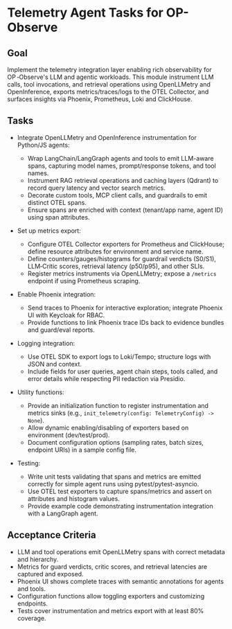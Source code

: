 # Telemetry Agent Tasks for OP-Observe

## Goal
Implement the telemetry integration layer enabling rich observability for OP ‑Observe's LLM and agentic workloads. This module instrument LLM calls, tool invocations, and retrieval operations using OpenLLMetry and OpenInference, exports metrics/traces/logs to the OTEL Collector, and surfaces insights via Phoenix, Prometheus, Loki and ClickHouse.

## Tasks
- Integrate OpenLLMetry and OpenInference instrumentation for Python/JS agents:
  - Wrap LangChain/LangGraph agents and tools to emit LLM-aware spans, capturing model names, prompt/response tokens, and tool names.
  - Instrument RAG retrieval operations and caching layers (Qdrant) to record query latency and vector search metrics.
  - Decorate custom tools, MCP client calls, and guardrails to emit distinct OTEL spans.
  - Ensure spans are enriched with context (tenant/app name, agent ID) using span attributes.

- Set up metrics export:
  - Configure OTEL Collector exporters for Prometheus and ClickHouse; define resource attributes for environment and service name.
  - Define counters/gauges/histograms for guardrail verdicts (S0/S1), LLM‑Critic scores, retrieval latency (p50/p95), and other SLIs.
  - Register metrics instruments via OpenLLMetry; expose a `/metrics` endpoint if using Prometheus scraping.

- Enable Phoenix integration:
  - Send traces to Phoenix for interactive exploration; integrate Phoenix UI with Keycloak for RBAC.
  - Provide functions to link Phoenix trace IDs back to evidence bundles and guard/eval reports.

- Logging integration:
  - Use OTEL SDK to export logs to Loki/Tempo; structure logs with JSON and context.
  - Include fields for user queries, agent chain steps, tools called, and error details while respecting PII redaction via Presidio.

- Utility functions:
  - Provide an initialization function to register instrumentation and metrics sinks (e.g., `init_telemetry(config: TelemetryConfig) -> None`).
  - Allow dynamic enabling/disabling of exporters based on environment (dev/test/prod).
  - Document configuration options (sampling rates, batch sizes, endpoint URIs) in a sample config file.

- Testing:
  - Write unit tests validating that spans and metrics are emitted correctly for simple agent runs using pytest/pytest-asyncio.
  - Use OTEL test exporters to capture spans/metrics and assert on attributes and histogram values.
  - Provide example code demonstrating instrumentation integration with a LangGraph agent.

## Acceptance Criteria
- LLM and tool operations emit OpenLLMetry spans with correct metadata and hierarchy.
- Metrics for guard verdicts, critic scores, and retrieval latencies are captured and exposed.
- Phoenix UI shows complete traces with semantic annotations for agents and tools.
- Configuration functions allow toggling exporters and customizing endpoints.
- Tests cover instrumentation and metrics export with at least 80% coverage.

